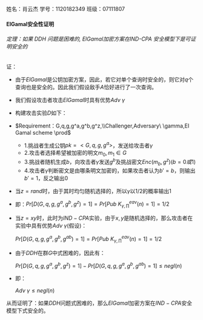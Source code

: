 姓名：肖云杰		学号：1120182349		班级：07111807

#### ElGamal安全性证明

###### 定理：如果 DDH 问题是困难的, ElGamal加密方案在IND-CPA 安全模型下是可证明安全的

证：

* 由于$ElGamal$是公钥加密方案，因此，若它对单个查询时安全的，则它对$q$个查询也是安全的。因此我们假设敌手$A$恰好进行了一次查询。

* 我们假设攻击者攻击$ElGamal$时具有优势$Adv\ \gamma$

* 构建攻击实验$D$如下：

* $Requirement：G,q,g,g^a,g^b,g^z,\\Challenger,Adversary\ \gamma,EI Gamal scheme \prod$

  * 1.挑战者生成公钥$pk=<G,q,g,g^a>$，发送给攻击者$\gamma$
  * 2.攻击者选择希望被加密的明文$m_0,m_1\in G$
  * 3.挑战者随机生成$b$，向攻击者$\gamma$发送$g^b$及挑战密文$Enc(m_b,g^z)(b=0或1)$
  * 4.攻击者$\gamma$判断密文是由哪条明文加密的，如果攻击者认为$b'=b$，则输出$b'=1$，反之输出$0$

* 当$z=rand$时，由于其时均匀随机选择的，所以$\gamma$以$1/2$的概率输出$1$

* 即：$Pr[D(G,q,g,g^a,g^b,g^z)=1]=Pr[Pub\ K^{eav}_{\gamma,\prod}(n)=1]=1/2$

* 当$z=xy$时，此时为$IND-CPA$实验，由于$x,y$是随机选择的，那么攻击者在实验中具有优势$Adv\ \gamma$(假设)：

  $Pr[D(G,q,g,g^a,g^b,g^{ab})=1]=Pr[Pub\ K^{eav}_{\gamma,\prod}(n)=1]=1/2$

* 由于$DDH$在群$G$中式困难的，因此有：

  $Pr[D(G,q,g,g^a,g^b,g^{z})=1]-Pr[D(G,q,g,g^a,g^b,g^{ab})=1]\le negl(n)$

* 即：

  $Adv\ \gamma \le negl(n)$



从而证明了：如果$DDH$问题式困难的，那么$ElGamal$加密方案在$IND-CPA$安全模型下式安全的。